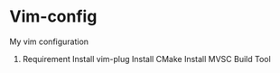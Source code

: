# Vim-config
My vim configuration

1. Requirement
Install vim-plug
Install CMake
Install MVSC Build Tool
